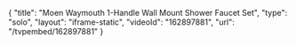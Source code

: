 {
    "title": "Moen Waymouth 1-Handle Wall Mount Shower Faucet Set",
    "type": "solo",
    "layout": "iframe-static",
    "videoId": "162897881",
    "url": "\/tvpembed\/162897881"
}